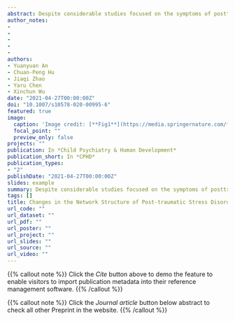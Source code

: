 ```yaml
---
abstract: Despite considerable studies focused on the symptoms of posttraumatic stress disorder (PTSD), little is understood about how symptoms of PTSD naturalistically change over time. Using network analyses approaches, the current study aimed to understand the nature of the association between PTSD symptoms at different time points among adolescents who experienced an earthquake. This study enrolled 900 youth survivors who completed 3 assessments with the Child PTSD Symptom Scale at 1 year, 1.5 years, and 2 years after the Wenchuan earthquake. A graphical Gaussian model (GGM) was used to investigate how symptom networks changed across these time points and to identify the symptoms that were the most central within the network. Results from GGM indicated that different symptoms were observed to have highest centrality at different time points. Feeling distant or cut off from others, avoid thoughts and feelings about the trauma, and feeling irritable or having angry outbursts appeared as the node with highest centrality at 1 year (T1), 1.5 years (T2), and 2 years (T3) post-earthquake, respectively.
author_notes:
- 
- 
- 
- 
- 
authors:
- Yuanyuan An
- Chuan-Peng Hu
- Jiaqi Zhao
- Yaru Chen 
- Xinchun Wu
date: "2021-04-27T00:00:00Z"
doi: "10.1007/s10578-020-00995-6"
featured: true
image:
  caption: 'Image credit: [**Fig1**](https://media.springernature.com/full/springer-static/image/art%3A10.1007%2Fs10578-020-00995-6/MediaObjects/10578_2020_995_Fig1_HTML.png?as=webp)'
  focal_point: ""
  preview_only: false
projects: ""
publication: In *Child Psychiatry & Human Development*
publication_short: In *CPHD*
publication_types: 
- "2"
publishDate: "2021-04-27T00:00:00Z"
slides: example
summary: Despite considerable studies focused on the symptoms of posttraumatic stress disorder (PTSD), little is understood about how symptoms of PTSD naturalistically change over time. 
tags: []
title: Changes in the Network Structure of Post-traumatic Stress Disorder Symptoms Among Earthquake Exposed Adolescents in China:A 2-Year Longitudinal Study
url_code: ""
url_dataset: ""
url_pdf: ""
url_poster: ""
url_project: ""
url_slides: ""
url_source: ""
url_video: ""
---
```


{{% callout note %}}
Click the _Cite_ button above to demo the feature to enable visitors to import publication metadata into their reference management software.
{{% /callout %}}

{{% callout note %}}
Click the _Journal article_ button below abstract to check all other Preprint in the website.
{{% /callout %}}
